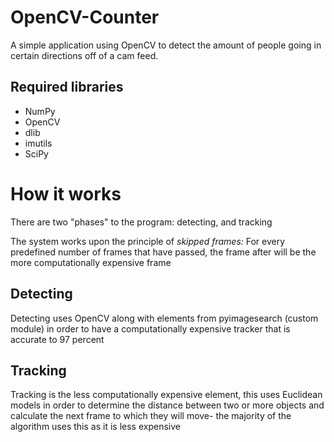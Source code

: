 # OpenCV-Counter

A simple application using OpenCV to detect the amount of people going in certain directions off of a cam feed.

## Required libraries

* NumPy
* OpenCV
* dlib
* imutils
* SciPy

# How it works

There are two "phases" to the program: detecting, and tracking

The system works upon the principle of *skipped frames:* For every predefined number of frames that have passed, the frame after will be the more computationally expensive frame

## Detecting

Detecting uses OpenCV along with elements from pyimagesearch (custom module) in order to have a computationally expensive tracker that is accurate to 97 percent

## Tracking

Tracking is the less computationally expensive element, this uses Euclidean models in order to determine the distance between two or more objects and calculate the next frame to which they will move- the majority of the algorithm uses this as it is less expensive
